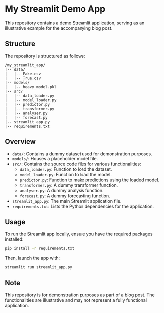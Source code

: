 
# My Streamlit Demo App

This repository contains a demo Streamlit application, serving as an illustrative example for the accompanying blog post.

## Structure

The repository is structured as follows:

```
/my_streamlit_app/
|-- data/
|   |-- Fake.csv
|   |-- True.csv
|-- models/
|   |-- heavy_model.pkl
|-- src/
|   |-- data_loader.py
|   |-- model_loader.py
|   |-- predictor.py
|   |-- transformer.py
|   |-- analyser.py
|   |-- forecast.py
|-- streamlit_app.py
|-- requirements.txt
```

## Overview

- `data/`: Contains a dummy dataset used for demonstration purposes.
- `models/`: Houses a placeholder model file.
- `src/`: Contains the source code files for various functionalities:
  - `data_loader.py`: Function to load the dataset.
  - `model_loader.py`: Function to load the model.
  - `predictor.py`: Function to make predictions using the loaded model.
  - `transformer.py`: A dummy transformer function.
  - `analyser.py`: A dummy analysis function.
  - `forecast.py`: A dummy forecasting function.
- `streamlit_app.py`: The main Streamlit application file.
- `requirements.txt`: Lists the Python dependencies for the application.

## Usage

To run the Streamlit app locally, ensure you have the required packages installed:

```bash
pip install -r requirements.txt
```

Then, launch the app with:

```bash
streamlit run streamlit_app.py
```

## Note

This repository is for demonstration purposes as part of a blog post. The functionalities are illustrative and may not represent a fully functional application.